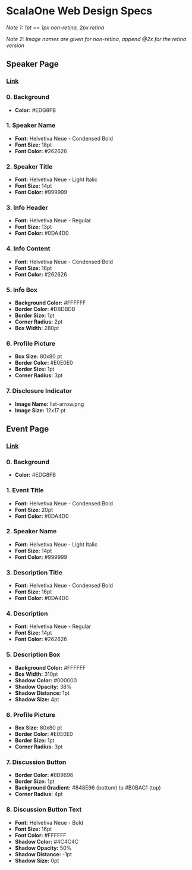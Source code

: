 # ScalaOne Web Design Specs

_Note 1: 1pt == 1px non-retina, 2px retina_

_Note 2: Image names are given for non-retina, append @2x for the retina version_

## Speaker Page

### [Link](https://github.com/magneticbear/scalaone_sinatra/blob/master/design/web-handoff-speaker.png)

### 0. Background

* **Color:** #EDG8FB

### 1. Speaker Name

* **Font:** Helvetiva Neue - Condensed Bold
* **Font Size:** 18pt
* **Font Color:** #262626

### 2. Speaker Title

* **Font:** Helvetiva Neue - Light Italic
* **Font Size:** 14pt
* **Font Color:** #999999

### 3. Info Header

* **Font:** Helvetiva Neue - Regular
* **Font Size:** 13pt
* **Font Color:** #0DA4D0

### 4. Info Content

* **Font:** Helvetiva Neue - Condensed Bold
* **Font Size:** 16pt
* **Font Color:** #262626

### 5. Info Box

* **Background Color:** #FFFFFF
* **Border Color:** #DBDBDB
* **Border Size:** 1pt
* **Corner Radius:** 2pt
* **Box Width:** 280pt

### 6. Profile Picture

* **Box Size:** 80x80 pt
* **Border Color:** #E0E0E0
* **Border Size:** 1pt
* **Corner Radius:** 3pt

### 7. Disclosure Indicator

* **Image Name:** list-arrow.png
* **Image Size:** 12x17 pt

## Event Page

### [Link](https://github.com/magneticbear/scalaone_sinatra/blob/master/design/web-handoff-event.png)

### 0. Background

* **Color:** #EDG8FB

### 1. Event Title

* **Font:** Helvetiva Neue - Condensed Bold
* **Font Size:** 20pt
* **Font Color:** #0DA4D0

### 2. Speaker Name

* **Font:** Helvetiva Neue - Light Italic
* **Font Size:** 14pt
* **Font Color:** #999999

### 3. Description Title

* **Font:** Helvetiva Neue - Condensed Bold
* **Font Size:** 16pt
* **Font Color:** #0DA4D0

### 4. Description

* **Font:** Helvetiva Neue - Regular
* **Font Size:** 14pt
* **Font Color:** #262626

### 5. Description Box

* **Background Color:** #FFFFFF
* **Box Width:** 310pt
* **Shadow Color:** #000000
* **Shadow Opacity:** 38%
* **Shadow Distance:** 1pt
* **Shadow Size:** 4pt

### 6. Profile Picture

* **Box Size:** 80x80 pt
* **Border Color:** #E0E0E0
* **Border Size:** 1pt
* **Corner Radius:** 3pt

### 7. Discussion Button

* **Border Color:** #8B9696
* **Border Size:** 1pt
* **Background Gradient:** #848E96 (bottom) to #B0BAC1 (top)
* **Corner Radius:** 4pt

### 8. Discussion Button Text

* **Font:** Helvetiva Neue - Bold
* **Font Size:** 16pt
* **Font Color:** #FFFFFF
* **Shadow Color:** #4C4C4C
* **Shadow Opacity:** 50%
* **Shadow Distance:** -1pt
* **Shadow Size:** 0pt